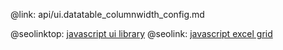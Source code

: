 @link: api/ui.datatable_columnwidth_config.md

@seolinktop: [javascript ui library](https://webix.com)
@seolink: [javascript excel grid](https://webix.com/widget/excel_viewer/)